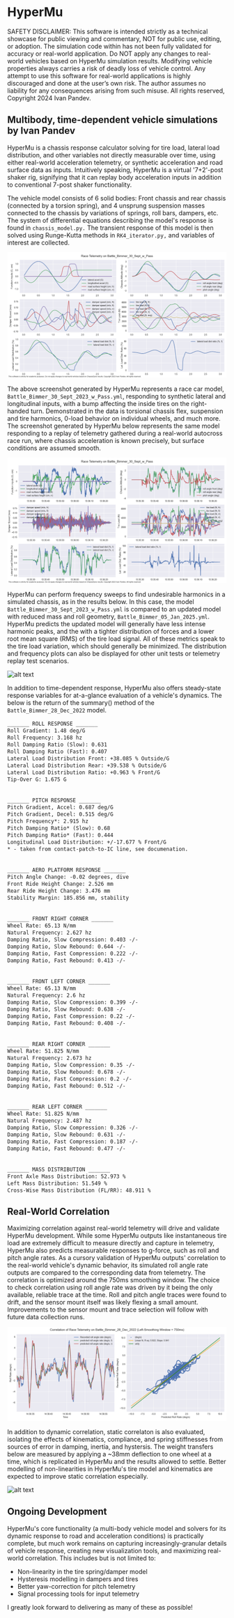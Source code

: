 # HyperMu
SAFETY DISCLAIMER: This software is intended strictly as a technical showcase for public viewing and commentary, NOT for public use, editing, or adoption. The simulation code within has not been fully validated for accuracy or real-world application. Do NOT apply any changes to real-world vehicles based on HyperMu simulation results. Modifying vehicle properties always carries a risk of deadly loss of vehicle control. Any attempt to use this software for real-world applications is highly discouraged and done at the user’s own risk. The author assumes no liability for any consequences arising from such misuse. All rights reserved, Copyright 2024 Ivan Pandev.

## Multibody, time-dependent vehicle simulations by Ivan Pandev
HyperMu is a chassis response calculator solving for tire load, lateral load distribution, and other variables not directly measurable over time, using either real-world acceleration telemetry, or synthetic acceleration and road surface data as inputs. Intuitively speaking, HyperMu is a virtual '7+2'-post shaker rig, signifying that it can replay body acceleration inputs in addition to conventional 7-post shaker functionality.

The vehicle model consists of 6 solid bodies: Front chassis and rear chassis (connected by a torsion spring), and 4 unsprung suspension masses connected to the chassis by variations of springs, roll bars, dampers, etc. The system of differential equations describing the model's response is found in `chassis_model.py.` The transient response of this model is then solved using Runge-Kutta methods in `RK4_iterator.py,` and variables of interest are collected.

![alt text](https://github.com/IvanPandevEngineering/ChassisDyne_Alpha/blob/main/images/demo4.png)

The above screenshot generated by HyperMu represents a race car model, `Battle_Bimmer_30_Sept_2023_w_Pass.yml`, responding to synthetic lateral and longitudinal inputs, with a bump affecting the inside tires on the right-handed turn. Demonstrated in the data is torsional chassis flex, suspension and tire harmonics, 0-load behavior on individual wheels, and much more. The screenshot generated by HyperMu below represents the same model responding to a replay of telemetry gathered during a real-world autocross race run, where chassis acceleration is known precisely, but surface conditions are assumed smooth.

![alt text](https://github.com/IvanPandevEngineering/ChassisDyne_Alpha/blob/main/images/demo3.png)

HyperMu can perform frequency sweeps to find undesirable harmonics in a simulated chassis, as in the results below. In this case, the model `Battle_Bimmer_30_Sept_2023_w_Pass.yml` is compared to an updated model with reduced mass and roll geometry, `Battle_Bimmer_05_Jan_2025.yml`. HyperMu predicts the updated model will generally have less intense harmonic peaks, and the with a tighter distribution of forces and a lower root mean square (RMS) of the tire load signal. All of these metrics speak to the tire load variation, which should generally be minimized. The distribution and frequency plots can also be displayed for other unit tests or telemetry replay test scenarios.

![alt text](https://github.com/IvanPandevEngineering/ChassisDyne_Alpha/blob/main/images/dist_freq_roll_sweep.png)

In addition to time-dependent response, HyperMu also offers steady-state response variables for at-a-glance evaluation of a vehicle's dynamics. The below is the return of the summary() method of the `Battle_Bimmer_28_Dec_2022` model.

```
_______ ROLL RESPONSE _______
Roll Gradient: 1.48 deg/G
Roll Frequency: 3.168 hz
Roll Damping Ratio (Slow): 0.631
Roll Damping Ratio (Fast): 0.407
Lateral Load Distribution Front: +38.085 % Outside/G
Lateral Load Distribution Rear: +39.538 % Outside/G
Lateral Load Distribution Ratio: +0.963 % Front/G
Tip-Over G: 1.675 G


_______ PITCH RESPONSE _______
Pitch Gradient, Accel: 0.687 deg/G
Pitch Gradient, Decel: 0.515 deg/G
Pitch Frequency*: 2.915 hz
Pitch Damping Ratio* (Slow): 0.68
Pitch Damping Ratio* (Fast): 0.444
Longitudinal Load Distribution: +/-17.677 % Front/G
* - taken from contact-patch-to-IC line, see documenation.


_______ AERO PLATFORM RESPONSE _______
Pitch Angle Change: -0.02 degrees, dive
Front Ride Height Change: 2.526 mm
Rear Ride Height Change: 3.476 mm
Stability Margin: 185.856 mm, stability


_______ FRONT RIGHT CORNER _______
Wheel Rate: 65.13 N/mm
Natural Frequency: 2.627 hz
Damping Ratio, Slow Compression: 0.403 -/-
Damping Ratio, Slow Rebound: 0.644 -/-
Damping Ratio, Fast Compression: 0.222 -/-
Damping Ratio, Fast Rebound: 0.413 -/-


_______ FRONT LEFT CORNER _______
Wheel Rate: 65.13 N/mm
Natural Frequency: 2.6 hz
Damping Ratio, Slow Compression: 0.399 -/-
Damping Ratio, Slow Rebound: 0.638 -/-
Damping Ratio, Fast Compression: 0.22 -/-
Damping Ratio, Fast Rebound: 0.408 -/-


_______ REAR RIGHT CORNER _______
Wheel Rate: 51.825 N/mm
Natural Frequency: 2.673 hz
Damping Ratio, Slow Compression: 0.35 -/-
Damping Ratio, Slow Rebound: 0.678 -/-
Damping Ratio, Fast Compression: 0.2 -/-
Damping Ratio, Fast Rebound: 0.512 -/-


_______ REAR LEFT CORNER _______
Wheel Rate: 51.825 N/mm
Natural Frequency: 2.487 hz
Damping Ratio, Slow Compression: 0.326 -/-
Damping Ratio, Slow Rebound: 0.631 -/-
Damping Ratio, Fast Compression: 0.187 -/-
Damping Ratio, Fast Rebound: 0.477 -/-


_______ MASS DISTRIBUTION _______
Front Axle Mass Distribution: 52.973 %
Left Mass Distribution: 51.549 %
Cross-Wise Mass Distribution (FL/RR): 48.911 %
```

## Real-World Correlation
Maximizing correlation against real-world telemetry will drive and validate HyperMu development. While some HyperMu outputs like instantaneous tire load are extremely difficult to measure directly and capture in telemetry, HyperMu also predicts measurable responses to g-force, such as roll and pitch angle rates. As a cursory validation of HyperMu outputs' correlation to the real-world vehicle's dynamic behavior, its simulated roll angle rate outputs are compared to the corresponding data from telemetry. The correlation is optimized around the 750ms smoothing window. The choice to check correlation using roll angle rate was driven by it being the only available, reliable trace at the time. Roll and pitch angle traces were found to drift, and the sensor mount itself was likely flexing a small amount. Improvements to the sensor mount and trace selection will follow with future data collection runs.

![alt text](https://github.com/IvanPandevEngineering/ChassisDyne_Alpha/blob/main/images/corr3.png)

In addition to dynamic correlation, static correlaton is also evaluated, isolating the effects of kinematics, compliance, and spring stiffnesses from sources of error in damping, inertia, and hystersis. The weight transfers below are measured by applying a ~38mm deflection to one wheel at a time, which is replicated in HyperMu and the results allowed to settle. Better modelling of non-linearities in HyperMu's tire model and kinematics are expected to improve static correlation especially.

![alt text](https://github.com/IvanPandevEngineering/ChassisDyne_Alpha/blob/main/images/static_corr_1.png)

## Ongoing Development
HyperMu's core functionality (a multi-body vehicle model and solvers for its dynamic response to road and acceleration conditions) is practically complete, but much work remains on capturing increasingly-granular details of vehicle response, creating new visualization tools, and maximizing real-world correlation. This includes but is not limited to:
- Non-linearity in the tire spring/damper model
- Hysteresis modelling in dampers and tires
- Better yaw-correction for pitch telemetry
- Signal processing tools for input telemetry

I greatly look forward to delivering as many of these as possible!
